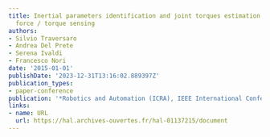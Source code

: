```yaml
---
title: Inertial parameters identification and joint torques estimation with proximal
  force / torque sensing
authors:
- Silvio Traversaro
- Andrea Del Prete
- Serena Ivaldi
- Francesco Nori
date: '2015-01-01'
publishDate: '2023-12-31T13:16:02.889397Z'
publication_types:
- paper-conference
publication: '*Robotics and Automation (ICRA), IEEE International Conference on*'
links:
- name: URL
  url: https://hal.archives-ouvertes.fr/hal-01137215/document
---
```

